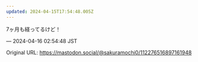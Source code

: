 ```yaml
---
updated: 2024-04-15T17:54:48.005Z
---
```


<p>7ヶ月も経ってるけど！</p>

&mdash; 2024-04-16 02:54:48 JST

Original URL: https://mastodon.social/@sakuramochi0/112276516897161948
